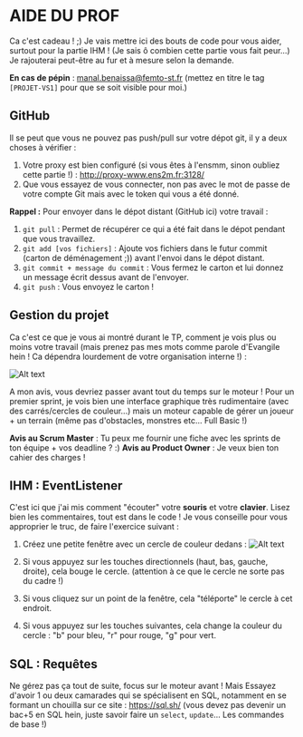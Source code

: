 # AIDE DU PROF
Ca c'est cadeau ! ;) Je vais mettre ici des bouts de code pour vous aider, surtout pour la partie IHM ! (Je sais ô combien cette partie vous fait peur...) Je rajouterai peut-être au fur et à mesure selon la demande.

__En cas de pépin__ : manal.benaissa@femto-st.fr (mettez en titre le tag `[PROJET-VS1]` pour que se soit visible pour moi.) 

## GitHub
Il se peut que vous ne pouvez pas push/pull sur votre dépot git, il y a deux choses à vérifier :
1. Votre proxy est bien configuré (si vous êtes à l'ensmm, sinon oubliez cette partie !) : http://proxy-www.ens2m.fr:3128/
2. Que vous essayez de vous connecter, non pas avec le mot de passe de votre compte Git mais avec le token qui vous a été donné.

__Rappel :__
Pour envoyer dans le dépot distant (GitHub ici) votre travail : 
1. `git pull` : Permet de récupérer ce qui a été fait dans le dépot pendant que vous travaillez.
2. `git add [vos fichiers]` : Ajoute vos fichiers dans le futur commit (carton de déménagement ;)) avant l'envoi dans le dépot distant.
3. `git commit + message du commit` : Vous fermez le carton et lui donnez un message écrit dessus avant de l'envoyer.
4. `git push` : Vous envoyez le carton !

## Gestion du projet

Ca c'est ce que je vous ai montré durant le TP, comment je vois plus ou moins votre travail (mais prenez pas mes mots comme parole d'Evangile hein ! Ca dépendra lourdement de votre organisation interne !) :

![Alt text](https://zupimages.net/up/22/45/mhtd.png "Gestion du projet")

A mon avis, vous devriez passer avant tout du temps sur le moteur ! Pour un premier sprint, je vois bien une interface graphique très rudimentaire (avec des carrés/cercles de couleur...) mais un moteur capable de gérer un joueur + un terrain (même pas d'obstacles, monstres etc... Full Basic !)

__Avis au Scrum Master__ : Tu peux me fournir une fiche avec les sprints de ton équipe + vos deadline ? :)
__Avis au Product Owner__ : Je veux bien ton cahier des charges !

## IHM : EventListener
C'est ici que j'ai mis comment "écouter" votre __souris__ et votre __clavier__. Lisez bien les commentaires, tout est dans le code ! Je vous conseille pour vous approprier le truc, de faire l'exercice suivant :

1. Créez une petite fenêtre avec un cercle de couleur dedans : 
![Alt text](https://zupimages.net/up/22/45/sntl.png "Comment créer la fenêtre.")

2. Si vous appuyez sur les touches directionnels (haut, bas, gauche, droite), cela bouge le cercle. (attention à ce que le cercle ne sorte pas du cadre !)
3. Si vous cliquez sur un point de la fenêtre, cela "téléporte" le cercle à cet endroit.
4. Si vous appuyez sur les touches suivantes, cela change la couleur du cercle : "b" pour bleu, "r" pour rouge, "g" pour vert. 

## SQL : Requêtes
Ne gérez pas ça tout de suite, focus sur le moteur avant ! Mais Essayez d'avoir 1 ou deux camarades qui se spécialisent en SQL, notamment en se formant un chouilla sur ce site : https://sql.sh/ (vous devez pas devenir un bac+5 en SQL hein, juste savoir faire un `select`, `update`... Les commandes de base !)

